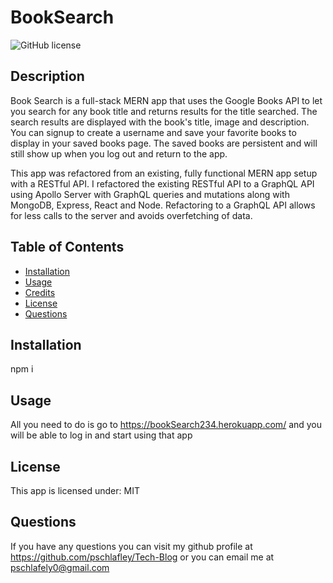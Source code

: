 # BookSearch

![GitHub license](https://img.shields.io/badge/license-MIT-orange.svg)

## Description

Book Search is a full-stack MERN app that uses the Google Books API to let you search for any book title and returns results for the title searched. The search results are displayed with the book's title, image and description. You can signup to create a username and save your favorite books to display in your saved books page. The saved books are persistent and will still show up when you log out and return to the app.

This app was refactored from an existing, fully functional MERN app setup with a RESTful API. I refactored the existing RESTful API to a GraphQL API using Apollo Server with GraphQL queries and mutations along with MongoDB, Express, React and Node. Refactoring to a GraphQL API allows for less calls to the server and avoids overfetching of data.

## Table of Contents

- [Installation](#installation)
- [Usage](#usage)
- [Credits](#credits)
- [License](#license)
- [Questions](#questions)

## Installation

npm i

## Usage

All you need to do is go to https://bookSearch234.herokuapp.com/ and you will be able to log in and start using that app

## License

This app is licensed under:
MIT

## Questions

If you have any questions you can visit my github profile at <https://github.com/pschlafley/Tech-Blog>
or you can email me at <pschlafely0@gmail.com>
